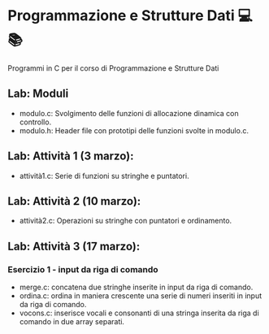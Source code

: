 # Programmazione e Strutture Dati 💻📚
Programmi in C per il corso di Programmazione e Strutture Dati

## Lab: Moduli
- modulo.c: Svolgimento delle funzioni di allocazione dinamica con controllo.
- modulo.h: Header file con prototipi delle funzioni svolte in modulo.c.

## Lab: Attività 1 (3 marzo):
- attività1.c: Serie di funzioni su stringhe e puntatori.

## Lab: Attività 2 (10 marzo):
- attività2.c: Operazioni su stringhe con puntatori e ordinamento.

## Lab: Attività 3 (17 marzo):
### Esercizio 1 - input da riga di comando
- merge.c: concatena due stringhe inserite in input da riga di comando.
- ordina.c: ordina in maniera crescente una serie di numeri inseriti in input da riga di comando.
- vocons.c: inserisce vocali e consonanti di una stringa inserita da riga di comando in due array separati.


